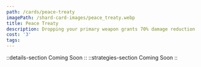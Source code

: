 ```yaml
---
path: /cards/peace-treaty
imagePath: /shard-card-images/peace_treaty.webp
title: Peace Treaty
description: Dropping your primary weapon grants 70% damage reduction
cost: '3'
tags:
---
```

::details-section
Coming Soon
::
::strategies-section
Coming Soon
::